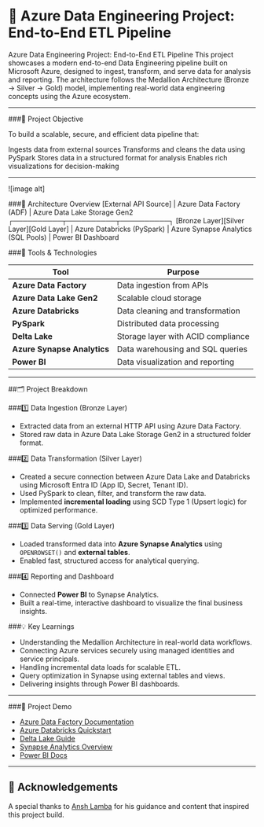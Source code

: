 # 🚀 Azure Data Engineering Project: End-to-End ETL Pipeline

Azure Data Engineering Project: End-to-End ETL Pipeline
This project showcases a modern end-to-end Data Engineering pipeline built on Microsoft Azure, designed to ingest, transform, and serve data for analysis and reporting. The architecture follows the Medallion Architecture (Bronze → Silver → Gold) model, implementing real-world data engineering concepts using the Azure ecosystem.

---

###📌 Project Objective

To build a scalable, secure, and efficient data pipeline that:

Ingests data from external sources
Transforms and cleans the data using PySpark
Stores data in a structured format for analysis
Enables rich visualizations for decision-making

---
![image alt]


###🧱 Architecture Overview
         [External API Source]
                  |
          Azure Data Factory (ADF)
                  |
        Azure Data Lake Storage Gen2
        ┌──────────┬──────────┬──────────┐
     [Bronze Layer][Silver Layer][Gold Layer]
                  |
          Azure Databricks (PySpark)
                  |
        Azure Synapse Analytics (SQL Pools)
                  |
             Power BI Dashboard


###🔧 Tools & Technologies


| Tool                  | Purpose                              |
|-----------------------|--------------------------------------|
| **Azure Data Factory** | Data ingestion from APIs             |
| **Azure Data Lake Gen2** | Scalable cloud storage              |
| **Azure Databricks**   | Data cleaning and transformation     |
| **PySpark**            | Distributed data processing          |
| **Delta Lake**         | Storage layer with ACID compliance   |
| **Azure Synapse Analytics** | Data warehousing and SQL queries  |
| **Power BI**           | Data visualization and reporting     |

---

##🗂️ Project Breakdown


###1️⃣ Data Ingestion (Bronze Layer)
- Extracted data from an external HTTP API using Azure Data Factory.
- Stored raw data in Azure Data Lake Storage Gen2 in a structured folder format.


###2️⃣ Data Transformation (Silver Layer)
- Created a secure connection between Azure Data Lake and Databricks using Microsoft Entra ID (App ID, Secret, Tenant ID).
- Used PySpark to clean, filter, and transform the raw data.
- Implemented **incremental loading** using SCD Type 1 (Upsert logic) for optimized performance.
 

###3️⃣ Data Serving (Gold Layer)
- Loaded transformed data into **Azure Synapse Analytics** using `OPENROWSET()` and **external tables**.
- Enabled fast, structured access for analytical querying.

  
###4️⃣ Reporting and Dashboard
- Connected **Power BI** to Synapse Analytics.
- Built a real-time, interactive dashboard to visualize the final business insights.


###💡 Key Learnings
- Understanding the Medallion Architecture in real-world data workflows.
- Connecting Azure services securely using managed identities and service principals.
- Handling incremental data loads for scalable ETL.
- Query optimization in Synapse using external tables and views.
- Delivering insights through Power BI dashboards.

---

###📸 Project Demo
- [Azure Data Factory Documentation](https://learn.microsoft.com/en-us/azure/data-factory/)
- [Azure Databricks Quickstart](https://learn.microsoft.com/en-us/azure/databricks/)
- [Delta Lake Guide](https://delta.io/)
- [Synapse Analytics Overview](https://learn.microsoft.com/en-us/azure/synapse-analytics/)
- [Power BI Docs](https://learn.microsoft.com/en-us/power-bi/)

---


## 🤝 Acknowledgements

A special thanks to [Ansh Lamba](https://www.linkedin.com/in/anshlamba/) for his guidance and content that inspired this project build.

